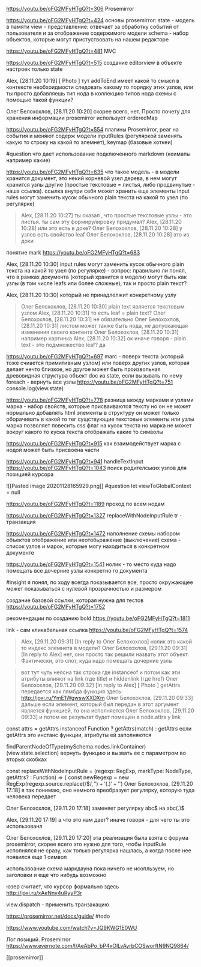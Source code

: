 
https://youtu.be/oFG2MFyHTgQ?t=306
Prosemirror

https://youtu.be/oFG2MFyHTgQ?t=424
основы prosemirror: state - модель в памяти
view - представление: отвечает за обработку событий от пользователя и за отображение содержимого модели
schema - набор объектов, которые могут пристуствовать на нашем редакторе

https://youtu.be/oFG2MFyHTgQ?t=481
MVC
 
https://youtu.be/oFG2MFyHTgQ?t=515
создание editorview
в объекте настроек только state

Alex, [28.11.20 10:19]
[ Photo ]
тут addToEnd имеет какой то смысл в контексте необхоидмости следовать какому то порядку этих узлов, или ты просто добавляешь тип нода в коллекцию типов нода схемы с помощью такой функции?

Олег Белохохлов, [28.11.20 10:20]
скорее всего, нет. Просто почету для хранения информации prosemirror использует orderedMap

https://youtu.be/oFG2MFyHTgQ?t=554
плагины Prosemirror, реаг на события и меняют содерж модели
inputRules (регуляркой заменять какую то строку на какой то элемнет), keymap (базовые хоткеи)

#question что дает использование подключенного markdown (кеимапы например какие)

https://youtu.be/oFG2MFyHTgQ?t=635
что такое модель - в модели хранится документ, это некий корневой узел дерева, в нем могут хранится узлы другие (простые текстовые = листья, либо продвинутые - наша ссылка). ссылка внутри себя может хранить еще элементы
input rules могут заменить кусок обычного plain текста на какой то узел (по регулярке)

>Alex, [28.11.20 10:27]
ты сказал , что простые текстовые узлы - это листья. ты сам эту формирулировку придумал?
Alex, [28.11.20 10:28]
или это есть в доке?
Олег Белохохлов, [28.11.20 10:28]
у узлов есть свойство leaf
Олег Белохохлов, [28.11.20 10:28]
это из доки

понятие mark https://youtu.be/oFG2MFyHTgQ?t=683

Alex, [28.11.20 10:30]
input rules могут заменить кусок обычного plain текста на какой то узел (по регулярке) - вопрос: правильно ли понял, что в рамках документа (который хранится в модели) могут быть  как узлы (в том числе leafs или более сложные), так и просто plain текст?

Alex, [28.11.20 10:30]
который не принадлелжит конкретному узлу

>Олег Белохохлов, [28.11.20 10:30]
plain text является текстовым узлом
Alex, [28.11.20 10:31]
то есть leaf = plain text?
Олег Белохохлов, [28.11.20 10:31]
не обязательно
Олег Белохохлов, [28.11.20 10:31]
листом может также быть нода, не допускающая изменения своего контента
Олег Белохохлов, [28.11.20 10:31]
например картинка
Alex, [28.11.20 10:32]
ок иначе говоря - plain text - это подмножество leaf?
да

https://youtu.be/oFG2MFyHTgQ?t=697
marc  - поверх текста (который тоже счиается примитивным узлом) или поверх других узлов, которая делает нечто близкое, но другое
может быть произвольная древовидная структура
объект doc из state, если вызывать по нему foreach - вернуть все узлы https://youtu.be/oFG2MFyHTgQ?t=751
console.log(view.state)

https://youtu.be/oFG2MFyHTgQ?t=778
разница между марками и узлами
марка - набор свойств, которые присваиваются тексту
но он не может нормально добавлять html элементы в структуру
он может только оборачивать в какой то тег сущствующие текстовые элементы или узлы
марка позволяет повесить css флаг на кусок текста
но марка не может вокруг какого то куска текста отображать какие то символы

https://youtu.be/oFG2MFyHTgQ?t=915
как взаимодействует марка с нодой
может быть присвоена части

https://youtu.be/oFG2MFyHTgQ?t=941
handleTextInput
https://youtu.be/oFG2MFyHTgQ?t=1043
поиск родителських узлов для позицией курсора


![[Pasted image 20201128165929.png]]
#question 
let viewToGlobalContext = null

https://youtu.be/oFG2MFyHTgQ?t=1189
проход по всем нодам

https://youtu.be/oFG2MFyHTgQ?t=1327
replaceWithNodeInputRule
tr - транзакция

https://youtu.be/oFG2MFyHTgQ?t=1472
наполнение схемы набором объектов
отображение или неотобьражение (выключение)
схема - список узлов и марок, которые могу находиться в конкретном документе

https://youtu.be/oFG2MFyHTgQ?t=1541
нолик - то место куда надо помещать все дочерние узлы конкретно го документа 

#insight я понял, по ходу всегда показывается все, просто окружающее может показываться с нулевой прозрачностью и размером

создание базовой ссылки, которая нужна для тестов
https://youtu.be/oFG2MFyHTgQ?t=1752

рекомендации по созданию bold https://youtu.be/oFG2MFyHTgQ?t=1811

link - сам кликабельная ссылка https://youtu.be/oFG2MFyHTgQ?t=1574

>Alex, [29.11.20 09:31]
[In reply to Олег Белохохлов]
нолик это какой то индекс элемнета в модели?
Олег Белохохлов, [29.11.20 09:31]
[In reply to Alex]
нет, они просто так решили назвать этот объект. Фактически, это слот, куда надо помещать дочерние узлы


>вот тут чуть неясна так строка где instanceof и потом как эти атрибуты влияют на link (где title) и hiddenlink (где href)
Олег Белохохлов, [29.11.20 09:32]
[In reply to Alex]
[ Photo ]
getAttrs передается как лямбда функция здесь: http://joxi.ru/YmE1WgwswXXDXm
Олег Белохохлов, [29.11.20 09:33]
дальше если элемент, который был передан в этот аргумент является функцией, то она исполняется
Олег Белохохлов, [29.11.20 09:33]
и потом ее результат будет помещен в node.attrs у link

const attrs = getAttrs instanceof Function ? getAttrs(match) : getAttrs
если getAttrs это инстанс функции, атрибуты ей заполняются

findParentNodeOfType(mySchema.nodes.linkContainer)(view.state.selection)
вернуть функцию и вызвать ее с параметром во вторых скобках

const replaceWithNodeInputRule = (regexp: RegExp, markType: NodeType, getAttrs? : Function) => {
  const newRegexp = new RegExp(regexp.source.replace(/\$$/, '') + '(.)' + '$')
  Олег Белохохлов, [29.11.20 17:18]
я так понимаю, оно немного преобразует регулярку, которую туда человека передает

Олег Белохохлов, [29.11.20 17:18]
заменяет регулярку abc$ на abc(.)$

Alex, [29.11.20 17:19]
а что это нам дает? иначе говоря - для чего ты это использованл

Олег Белохохлов, [29.11.20 17:20]
эта реализация была взята с форума prosemirror, скорее всего это нужно для того, чтобы inputRule исполнялся не сразу, как только регулярка нашлась, а когда после нее появился еще 1 символ

использвоание схема маркдауна пока ничего не исопльзуем, но заголовки и еще что нибудь возможно

юзер считает, что курсор формально здесь http://joxi.ru/xAeNny4uRyyP3r

view.dispatch - применить транзакацию

https://prosemirror.net/docs/guide/ #todo 

https://www.youtube.com/watch?v=JQ9KWG1E0WU

Лог позиций. Prosemirror
https://www.evernote.com/l/AeAbPo_bP4xOlLvAyrbCOSworftN9NQ9864/

[[prosemirror]]